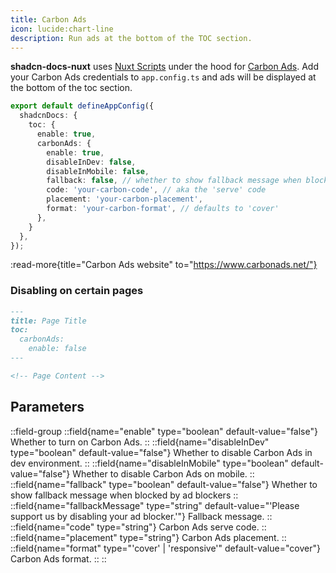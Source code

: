```yaml
---
title: Carbon Ads
icon: lucide:chart-line
description: Run ads at the bottom of the TOC section.
---
```


**shadcn-docs-nuxt** uses [Nuxt Scripts](https://scripts.nuxt.com/scripts/ads/carbon-ads) under the hood for [Carbon Ads](https://www.carbonads.net/). Add your Carbon Ads credentials to `app.config.ts` and ads will be displayed at the bottom of the toc section.

```ts [app.config.ts]
export default defineAppConfig({
  shadcnDocs: {
    toc: {
      enable: true,
      carbonAds: {
        enable: true,
        disableInDev: false,
        disableInMobile: false,
        fallback: false, // whether to show fallback message when blocked by ad blockers
        code: 'your-carbon-code', // aka the 'serve' code
        placement: 'your-carbon-placement',
        format: 'your-carbon-format', // defaults to 'cover'
      },
    }
  },
});
```

:read-more{title="Carbon Ads website" to="https://www.carbonads.net/"}

### Disabling on certain pages

```md
---
title: Page Title
toc:
  carbonAds:
    enable: false
---

<!-- Page Content -->
```

## Parameters

::field-group
  ::field{name="enable" type="boolean" default-value="false"}
  Whether to turn on Carbon Ads.
  ::
  ::field{name="disableInDev" type="boolean" default-value="false"}
  Whether to disable Carbon Ads in dev environment.
  ::
  ::field{name="disableInMobile" type="boolean" default-value="false"}
  Whether to disable Carbon Ads on mobile.
  ::
  ::field{name="fallback" type="boolean" default-value="false"}
  Whether to show fallback message when blocked by ad blockers
  ::
  ::field{name="fallbackMessage" type="string" default-value="'Please support us by disabling your ad blocker.'"}
  Fallback message.
  ::
  ::field{name="code" type="string"}
  Carbon Ads serve code.
  ::
  ::field{name="placement" type="string"}
  Carbon Ads placement.
  ::
  ::field{name="format" type="'cover' | 'responsive'" default-value="cover"}
  Carbon Ads format.
  ::
::
